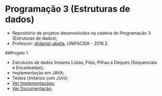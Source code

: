 # Programação 3 (Estruturas de dados)

- Repositório de projetos desenvolvidos na cadeira de Programação 3 (Estruturas de dados);
- Professor: [@daniel-abella](https://github.com/daniel-abella/), UNIFACISA - 2016.2.


##Projeto 1
- Estruturas de dados lineares Listas, Filas, Pilhas e Deques (Sequenciais e Encadeadas);
- Implementação em JAVA;
- Testes Unitários com JUnit;
- [Ver Implementações](https://github.com/MarceloBritoWD/facisa-p3-162/tree/master/Projeto%201/src/br/cesed/si/p3/ed);
- [Ver Documentação](https://marcelobritowd.github.io/facisa-p3-162/);
